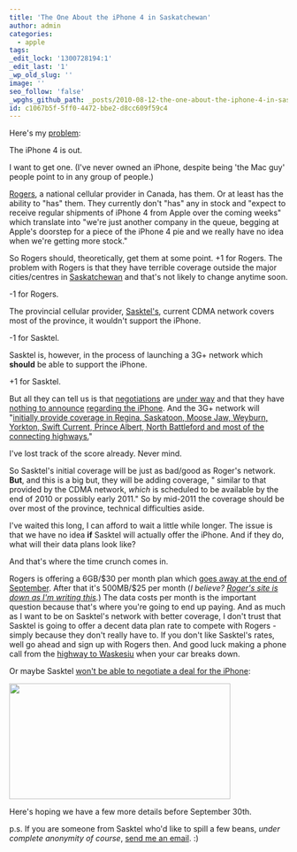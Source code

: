 ```yaml
---
title: 'The One About the iPhone 4 in Saskatchewan'
author: admin
categories:
  - apple
tags: 
_edit_lock: '1300728194:1'
_edit_last: '1'
_wp_old_slug: ''
image: ''
seo_follow: 'false'
_wpghs_github_path: _posts/2010-08-12-the-one-about-the-iphone-4-in-saskatchewan.md
id: c1067b5f-5ff0-4472-bbe2-d8cc609f59c4
---
```

<p>Here's my <a href="http://therealfirstworldproblems.tumblr.com/">problem</a>:</p>
<p>The iPhone 4 is out.</p>
<p>I want to get one.  (I've never owned an iPhone, despite being 'the Mac guy' people point to in any group of people.)</p>
<p><a href="http://www.rogers.com/web/content/iphone4">Rogers</a>, a national cellular provider in Canada, has them.  Or at least has the ability to "has" them.  They currently don't "has" any in stock and "expect to receive regular shipments of iPhone 4 from Apple over the coming weeks" which translate into "we're just another company in the queue, begging at Apple's doorstep for a piece of the iPhone 4 pie and we really have no idea when we're getting more stock."</p>
<p>So Rogers should, theoretically, get them at some point.  +1 for Rogers.  The problem with Rogers is that they have terrible coverage outside the major cities/centres in <a href="http://en.wikipedia.org/wiki/Saskatchewan">Saskatchewan</a> and that's not likely to change anytime soon.</p>
<p>-1 for Rogers.</p>
<p>The provincial cellular provider, <a href="http://sasktel.com/">Sasktel's</a>, current CDMA network covers most of the province, it wouldn't support the iPhone.</p>
<p>-1 for Sasktel.</p>
<p>Sasktel is, however, in the process of launching a 3G+ network which <strong>should</strong> be able to support the iPhone.</p>
<p>+1 for Sasktel.</p>
<p>But all they can tell us is that <a href="http://twitter.com/billharries/status/20262319909">negotiations</a> are <a href="http://twitter.com/SaskTel/status/19833273376">under way</a> and that they have <a href="http://twitter.com/SaskTel/status/18930919205">nothing to announce</a> <a href="http://twitter.com/SaskTel/status/17893709628">regarding the iPhone</a>.  And the 3G+ network will "<a href="http://www.sasktel.com/EndecaUI/controller/_/Tab-4294966321/Ntt-3G-network/?WT.mc_id=TWT_0001">initially provide coverage in Regina, Saskatoon, Moose Jaw, Weyburn, Yorkton, Swift Current, Prince Albert, North Battleford and most of the connecting highways.</a>"</p>
<p>I've lost track of the score already.  Never mind.</p>
<p>So Sasktel's initial coverage will be just as bad/good as Roger's network.  <strong>But</strong>, and this is a big but, they will be adding coverage, " similar to that provided by the CDMA network, <em>which</em> is scheduled to be available by the end of 2010 or possibly early 2011."  So by mid-2011 the coverage should be over most of the province, technical difficulties aside.</p>
<p>I've waited this long, I can afford to wait a little while longer.  The issue is that we have no idea <strong>if</strong> Sasktel will actually offer the iPhone.  And if they do, what will their data plans look like?</p>
<p>And that's where the time crunch comes in.</p>
<p>Rogers is offering a 6GB/$30 per month plan which <a href="http://twitter.com/nheagy/status/20891743315">goes away at the end of September</a>.  After that it's 500MB/$25 per month (<em>I believe?  <a href="http://cl.ly/1xKU">Roger's site is down as I'm writing this</a>.</em>)  The data costs per month is the important question because that's where you're going to end up paying.  And as much as I want to be on Sasktel's network with better coverage, I don't trust that Sasktel is going to offer a decent data plan rate to compete with Rogers - simply because they don't really have to.  If you don't like Sasktel's rates, well go ahead and sign up with Rogers then.  And good luck making a phone call from the <a href="http://maps.google.com/maps?f=q&source=s_q&hl=en&q=Waskesiu+Lake,+Prince+Albert+National+Park,+Division+No.+16,+Saskatchewan+S0J,+Canada&sll=37.0625,-95.677068&sspn=39.86519,80.595703&ie=UTF8&cd=1&geocode=FTQdNwMdtdOr-Q&split=0&hq=&hnear=Prince+Albert+National+Park,+Waskesiu+Lake,+Division+No.+16,+Saskatchewan+S0J+2Y0,+Canada&ll=53.837133,-106.261139&spn=0.465145,1.259308&z=10">highway to Waskesiu</a> when your car breaks down.</p>
<p>Or maybe Sasktel <a href="http://twitter.com/cartertoni/status/20997163885">won't be able to negotiate a deal for the iPhone</a>:</p>
<p><img src="https://chrisenns.com/wp-content/uploads/2010/08/cartertonitweet.jpg" alt="" title="Sasktel GSM and iPhone" width="400" height="209" class="aligncenter size-full wp-image-11657" /></p>
<p>Here's hoping we have a few more details before September 30th.</p>
<p>p.s.  If you are someone from Sasktel who'd like to spill a few beans, <em>under complete anonymity of course</em>, <a href="mailto:chris.enns+saskteliphone">send me an email</a>.  :)</p>
